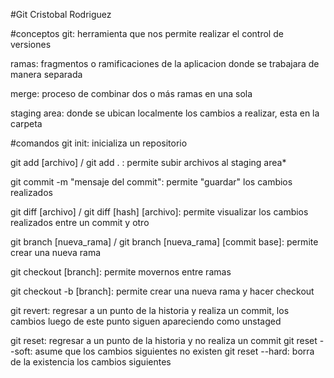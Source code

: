 #Git
Cristobal Rodriguez

#conceptos
git: herramienta que nos permite realizar el control de versiones

ramas: fragmentos o ramificaciones de la aplicacion donde se trabajara de manera separada

merge: proceso de combinar dos o más ramas en  una sola

staging area: donde se ubican localmente los cambios a realizar, esta en la carpeta

#comandos 
git init: inicializa un repositorio

git add [archivo] / git add . : permite subir archivos al staging area*

git commit -m "mensaje del commit": permite "guardar" los cambios realizados

git diff [archivo] / git diff [hash] [archivo]: permite visualizar los cambios realizados entre un commit y otro

git branch [nueva_rama] / git branch [nueva_rama] [commit base]: permite crear una nueva rama

git checkout [branch]: permite movernos entre ramas 

git checkout -b [branch]: permite crear una nueva rama y hacer checkout

git revert: regresar a un punto de la historia y realiza un commit, los cambios luego de este punto siguen 
	    apareciendo como unstaged

git reset: regresar a un punto de la historia y no realiza un commit
	git reset --soft: asume que los cambios siguientes no existen
	git reset --hard: borra de la existencia los cambios siguientes

